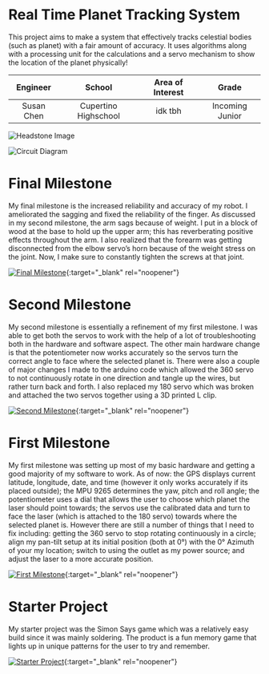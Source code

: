 ﻿# Real Time Planet Tracking System
This project aims to make a system that effectively tracks celestial bodies (such as planet) with a fair amount of accuracy. It uses  algorithms along with a processing unit for the calculations and a servo mechanism to show the location of the planet physically!

| **Engineer** | **School** | **Area of Interest** | **Grade** |
|:--:|:--:|:--:|:--:|
| Susan Chen | Cupertino Highschool | idk tbh | Incoming Junior

![Headstone Image](https://lh3.googleusercontent.com/pw/AM-JKLVvRNoiAt3xiW5aIrgEE5R9s-fNANOJQKTvbL36eEcQpbBJw5qJqG5sMP1f0ghJ8sFTwslkKLIicKHJgpfjkpUnAtv0xUaZPhbdftFTPQm5wDOEJGQ0TEK5mm0dfvyZcqWeH-EVN-DIxdkHhSXIoX8G=w1406-h1404-no?authuser=0)

![Circuit Diagram](https://drive.google.com/file/d/1r0U-8fzhE0x0PJbHp0aHxNRT4yodSdp0/view?usp=sharing)
  
# Final Milestone
My final milestone is the increased reliability and accuracy of my robot. I ameliorated the sagging and fixed the reliability of the finger. As discussed in my second milestone, the arm sags because of weight. I put in a block of wood at the base to hold up the upper arm; this has reverberating positive effects throughout the arm. I also realized that the forearm was getting disconnected from the elbow servo’s horn because of the weight stress on the joint. Now, I make sure to constantly tighten the screws at that joint. 

[![Final Milestone](https://res.cloudinary.com/marcomontalbano/image/upload/v1612573869/video_to_markdown/images/youtube--F7M7imOVGug-c05b58ac6eb4c4700831b2b3070cd403.jpg )](https://www.youtube.com/watch?v=F7M7imOVGug&feature=emb_logo "Final Milestone"){:target="_blank" rel="noopener"}

# Second Milestone
My second milestone is essentially a refinement of my first milestone. I was able to get both the servos to work with the help of a lot of troubleshooting both in the hardware and software aspect. The other main hardware change is that the potentiometer now works accurately so the servos turn the correct angle to face where the selected planet is. There were also a couple of major changes I made to the arduino code which allowed the 360 servo to not continuously rotate in one direction and tangle up the wires, but rather turn back and forth. I also replaced my 180 servo which was broken and attached the two servos together using a 3D printed L clip. 

[![Second Milestone](https://i3.ytimg.com/vi/GbQiZ9fxnH8/maxresdefault.jpg)](https://youtu.be/GbQiZ9fxnH8 "Second Milestone"){:target="_blank" rel="noopener"}
# First Milestone
  

My first milestone was setting up most of my basic hardware and getting a good majority of my software to work. As of now: the GPS displays current latitude, longitude, date, and time (however it only works accurately if its placed outside); the MPU 9265 determines the yaw, pitch and roll angle; the potentiometer uses a dial that allows the user to choose which planet the laser should point towards; the servos use the calibrated data and turn to face the laser (which is attached to the 180 servo) towards where the selected planet is. However there are still a number of things that I need to fix including: getting the 360 servo to stop rotating continuously in a circle; align my pan-tilt setup at its initial position (both at 0°) with the 0° Azimuth of your my location; switch to using the outlet as my power source; and adjust the laser to a more accurate position.

[![First Milestone](https://i3.ytimg.com/vi/7HUSQXu9PHg/maxresdefault.jpg)](https://youtu.be/7HUSQXu9PHg){:target="_blank" rel="noopener"}

# Starter Project
  
My starter project was the Simon Says game which was a relatively easy build since it was mainly soldering. The product is a fun memory game that lights up in unique patterns for the user to try and remember.

[![Starter Project](https://i3.ytimg.com/vi/fi504ivBobE/maxresdefault.jpg)](https://youtu.be/fi504ivBobE){:target="_blank" rel="noopener"}
